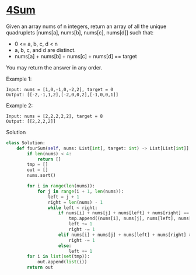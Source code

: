 # [4Sum](https://leetcode.com/problems/4sum/)

Given an array nums of n integers, return an array of all the unique quadruplets [nums[a], nums[b], nums[c], nums[d]] 
such that:

- 0 <= a, b, c, d < n
- a, b, c, and d are distinct.
- nums[a] + nums[b] + nums[c] + nums[d] == target

You may return the answer in any order.

Example 1:
```
Input: nums = [1,0,-1,0,-2,2], target = 0
Output: [[-2,-1,1,2],[-2,0,0,2],[-1,0,0,1]]
```
Example 2:
```
Input: nums = [2,2,2,2,2], target = 8
Output: [[2,2,2,2]]
```
Solution
```python
class Solution:
    def fourSum(self, nums: List[int], target: int) -> List[List[int]]:
        if len(nums) < 4:
            return []
        tmp = []
        out = []
        nums.sort()

        for i in range(len(nums)):
            for j in range(i + 1, len(nums)):
                left = j + 1
                right = len(nums) - 1
                while left < right:
                    if nums[i] + nums[j] + nums[left] + nums[right] == target:
                        tmp.append((nums[i], nums[j], nums[left], nums[right]))
                        left += 1
                        right -= 1
                    elif nums[i] + nums[j] + nums[left] + nums[right] > target:
                        right -= 1
                    else:
                        left += 1
        for i in list(set(tmp)):
            out.append(list(i))
        return out
```